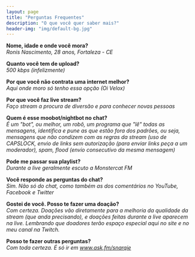 ```yaml
---
layout: page
title: "Perguntas Frequentes"
description: "O que você quer saber mais?"
header-img: "img/default-bg.jpg"
---
```

<p>
<strong>Nome, idade e onde você mora?</strong><br />
<em>Ronis Nascimento, 28 anos, Fortaleza - CE</em>
</p>
<p>
<strong>Quanto você tem de upload?</strong><br />
<em>500 kbps (infelizmente)</em>
</p>
<p>
<strong>Por que você não contrata uma internet melhor?</strong><br />
<em>Aqui onde moro só tenho essa opção (Oi Velox)</em>
</p>
<p>
<strong>Por que você faz live stream?</strong><br />
<em>Faço stream a procura de diversão e para conhecer novas pessoas</em>
</p>
<p>
<strong>Quem é esse moobot/nightbot no chat?</strong><br />
<em>É um "bot", ou melhor, um robô, um programa que "lê" todas as mensagens, identifica e pune as que estão fora dos padrões, ou seja, mensagens que não condizem com as regras da stream (uso de CAPSLOCK, envio de links sem autorização (para enviar links peça a um moderador), spam, flood (envio consecutivo da mesma mensagem)</em>
</p>
<p>
<strong>Pode me passar sua playlist?</strong><br />
<em>Durante a live geralmente escuto a Monstercat FM</em>
</p>
<p>
<strong>Você responde as perguntas do chat?</strong><br />
<em>Sim. Não só do chat, como também as dos comentários no YouTube, Facebook e Twitter</em>
</p>
<p>
<strong>Gostei de você. Posso te fazer uma doação?</strong><br />
<em>Com certeza. Doações vão diretamente para a melhoria da qualidade da stream (que anda precisando), e doações feitas durante a live aparecem na live. Lembrando que doadores terão espaço especial aqui no site e no meu canal na Twitch.</em>
</p>
<p>
<strong>Posso te fazer outras perguntas?</strong><br />
<em>Com toda certeza. É só ir em <a href="http://www.ask.fm/snarqie" target="_blank">www.ask.fm/snarqie</a></span></em>
</p>
